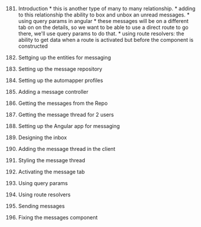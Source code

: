 181. Introduction
    * this is another type of many to many relationship.
    * adding to this relationship the ability to box and unbox an unread messages.
    * using query params in angular
    * these messages will be on a different tab on on the details, so we want to be able to use a direct route to go there, we'll use query params to do that.
    * using route resolvers: the ability to get data when a route is activated but before the component is constructed


182. Settging up the entities for messaging
183. Setting up the message repository
184. Setting up the automapper profiles
185. Adding a message controller
186. Getting the messages from the Repo
187. Getting the message thread for 2 users
188. Setting up the Angular app for messaging
189. Designing the inbox
190. Adding the message thread in the client
191. Styling the message thread
192. Activating the message tab
193. Using query params
194. Using route resolvers
195. Sending messages
196. Fixing the messages component


